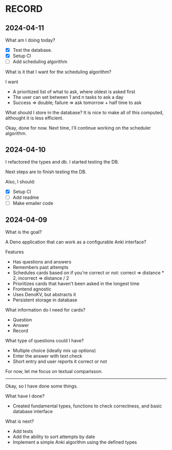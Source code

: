 # RECORD

## 2024-04-11

What am I doing today?

- [x] Test the database.
- [x] Setup CI
- [ ] Add scheduling algorithm

What is it that I want for the scheduling algorithm?

I want

- A prioritized list of what to ask, where oldest is asked first
- The user can set between 1 and n tasks to ask a day
- Success => double; failure => ask tomorrow + half time to ask

What should I store in the database? It is nice to make all of this computed,
althought it is less efficient.

Okay, done for now. Next time, I'll continue working on the scheduler algorithm.

## 2024-04-10

I refactored the types and db. I started testing the DB.

Next steps are to finish testing the DB.

Also, I should:

- [x] Setup CI
- [ ] Add readme
- [ ] Make emailer code

## 2024-04-09

What is the goal?

A Deno application that can work as a configurable Anki interface?

Features

- Has questions and answers
- Remembers past attempts
- Schedules cards based on if you're correct or not: correct => distance * 2,
  incorrect => distance / 2
- Prioritizes cards that haven't been asked in the longest time
- Frontend agnostic
- Uses DenoKV, but abstracts it
- Persistent storage in database

What information do I need for cards?

- Question
- Answer
- Record

What type of questions could I have?

- Multiple choice (ideally mix up options)
- Enter the answer with text check
- Short entry and user reports it correct or not

For now, let me focus on textual comparisson.

---

Okay, so I have done some things.

What have I done?

- Created fundamental types, functions to check correctness, and basic database
  interface

What is next?

- Add tests
- Add the ability to sort attempts by date
- Implement a simple Anki algorithm using the defined types
